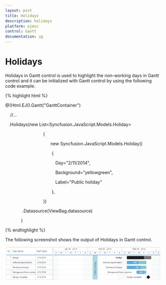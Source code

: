 ```yaml
---
layout: post
title: Holidays
description: holidays
platform: ejmvc
control: Gantt
documentation: ug
---
```


# Holidays

Holidays in Gantt control is used to highlight the non-working days in Gantt control and it can be initialized with Gantt control by using the following code example.





{% highlight html %}



@(Html.EJ().Gantt("GanttContainer")

    //...

   .Holidays(new List<Syncfusion.JavaScript.Models.Holiday>

                               {

                                     new Syncfusion.JavaScript.Models.Holiday()

                                      {

                                         Day="2/11/2014", 

                                         Background="yellowgreen",

                                         Label="Public holiday"         

                                      },                        

                               })

              .Datasource(ViewBag.datasource)

             )





{% endhighlight %}





The following screenshot shows the output of Holidays in Gantt control.



![](Holidays_images/Holidays_img1.png)



